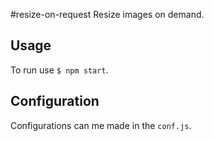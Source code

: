 #resize-on-request
Resize images on demand.

## Usage
To run use `$ npm start`.

## Configuration
Configurations can me made in the `conf.js`.